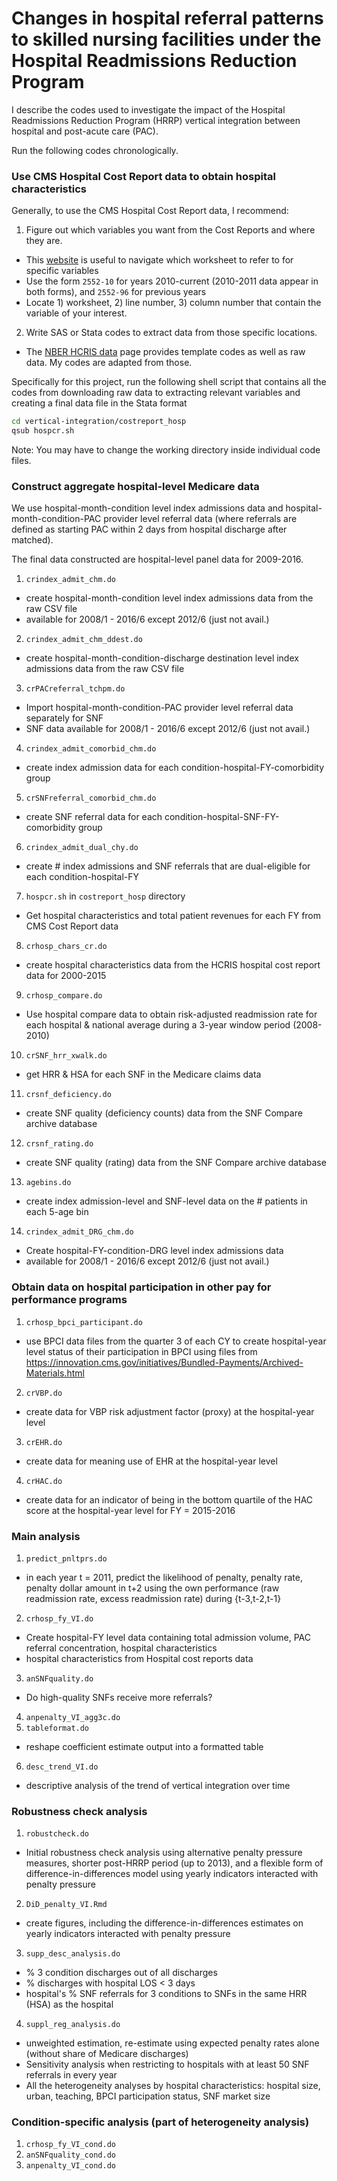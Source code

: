 # Changes in hospital referral patterns to skilled nursing facilities under the Hospital Readmissions Reduction Program
I describe the codes used to investigate the impact of the Hospital Readmissions Reduction Program (HRRP) vertical integration between hospital and post-acute care (PAC).

Run the following codes chronologically.

### Use CMS Hospital Cost Report data to obtain hospital characteristics

Generally, to use the CMS Hospital Cost Report data, I recommend:

1. Figure out which variables you want from the Cost Reports and where they are.
  - This [website](https://www.costreportdata.com/worksheet_formats.html) is useful to navigate which worksheet to refer to for specific variables
  - Use the form `2552-10` for years 2010-current (2010-2011 data appear in both forms), and `2552-96` for previous years
  - Locate 1) worksheet, 2) line number, 3) column number that contain the variable of your interest.
2. Write SAS or Stata codes to extract data from those specific locations.
  - The [NBER HCRIS data](http://www.nber.org/data/hcris.html) page provides template codes as well as raw data. My codes are adapted from those.

Specifically for this project, run the following shell script that contains all the codes from downloading raw data to extracting relevant variables and creating a final data file in the Stata format
```bash
cd vertical-integration/costreport_hosp
qsub hospcr.sh
```
Note: You may have to change the working directory inside individual code files.


### Construct aggregate hospital-level Medicare data
We use hospital-month-condition level index admissions data and hospital-month-condition-PAC provider level referral data (where referrals are defined as starting PAC within 2 days from hospital discharge after matched).

The final data constructed are hospital-level panel data for 2009-2016.

1. `crindex_admit_chm.do`
  - create hospital-month-condition level index admissions data from the raw CSV file
  - available for 2008/1 -  2016/6 except 2012/6 (just not avail.)
2. `crindex_admit_chm_ddest.do`
  - create hospital-month-condition-discharge destination level index admissions data from the raw CSV file
3. `crPACreferral_tchpm.do`
  - Import hospital-month-condition-PAC provider level referral data separately for SNF
  - SNF data available for 2008/1 - 2016/6 except 2012/6 (just not avail.)
4. `crindex_admit_comorbid_chm.do`
  - create index admission data for each condition-hospital-FY-comorbidity group
5. `crSNFreferral_comorbid_chm.do`
  - create SNF referral data for each condition-hospital-SNF-FY-comorbidity group
6. `crindex_admit_dual_chy.do`
  - create # index admissions and SNF referrals that are dual-eligible for each condition-hospital-FY
7. `hospcr.sh` in `costreport_hosp` directory
  - Get hospital characteristics and total patient revenues for each FY from CMS Cost Report data
8. `crhosp_chars_cr.do`
  - create hospital characteristics data from the HCRIS hospital cost report data for 2000-2015
9. `crhosp_compare.do`
  - Use hospital compare data to obtain risk-adjusted readmission rate for each hospital & national average during a 3-year window period (2008-2010)
10. `crSNF_hrr_xwalk.do`
  - get HRR & HSA for each SNF in the Medicare claims data
11. `crsnf_deficiency.do`
  - create SNF quality (deficiency counts) data from the SNF Compare archive database
12. `crsnf_rating.do`
  - create SNF quality (rating) data from the SNF Compare archive database
13. `agebins.do`
  - create index admission-level and SNF-level data on the # patients in each 5-age bin
14. `crindex_admit_DRG_chm.do`
  - Create hospital-FY-condition-DRG level index admissions data
  - available for 2008/1 -  2016/6 except 2012/6 (just not avail.)

### Obtain data on hospital participation in other pay for performance programs
1. `crhosp_bpci_participant.do`
  - use BPCI data files from the quarter 3 of each CY to create hospital-year level status of their participation in BPCI using files from https://innovation.cms.gov/initiatives/Bundled-Payments/Archived-Materials.html
2. `crVBP.do`
  - create data for VBP risk adjustment factor (proxy) at the hospital-year level
3. `crEHR.do`
  - create data for meaning use of EHR at the hospital-year level
4. `crHAC.do`
  - create data for an indicator of being in the bottom quartile of the HAC score at the hospital-year level for FY = 2015-2016

### Main analysis
1. `predict_pnltprs.do`
  - in each year t = 2011, predict the likelihood of penalty, penalty rate, penalty dollar amount in t+2 using the own performance (raw readmission rate, excess readmission rate) during {t-3,t-2,t-1}
2. `crhosp_fy_VI.do`
  - Create hospital-FY level data containing total admission volume, PAC referral concentration, hospital characteristics
  - hospital characteristics from Hospital cost reports data
3. `anSNFquality.do`
  - Do high-quality SNFs receive more referrals?
4. `anpenalty_VI_agg3c.do`
5. `tableformat.do`
  - reshape coefficient estimate output into a formatted table
6. `desc_trend_VI.do`
  - descriptive analysis of the trend of vertical integration over time


### Robustness check analysis
1. `robustcheck.do`
  - Initial robustness check analysis using alternative penalty pressure measures, shorter post-HRRP period (up to 2013), and a flexible form of difference-in-differences model using yearly indicators interacted with penalty pressure
2. `DiD_penalty_VI.Rmd`
  - create figures, including the difference-in-differences estimates on yearly indicators interacted with penalty pressure
3. `supp_desc_analysis.do`
  - % 3 condition discharges out of all discharges
  - % discharges with hospital LOS < 3 days
  - hospital's % SNF referrals for 3 conditions to SNFs in the same HRR (HSA) as the hospital
4. `suppl_reg_analysis.do`
  - unweighted estimation, re-estimate using expected penalty rates alone (without share of Medicare discharges)
  - Sensitivity analysis when restricting to hospitals with at least 50 SNF referrals in every year
  - All the heterogeneity analyses by hospital characteristics: hospital size, urban, teaching, BPCI participation status, SNF market size

### Condition-specific analysis (part of heterogeneity analysis)
1. `crhosp_fy_VI_cond.do`
2. `anSNFquality_cond.do`
3. `anpenalty_VI_cond.do`




<!-- 2. `predict_pnltprs_dynamic.do`
    - create dynamic penalty pressure: in each year t = 2011, 2012, 2013, ..., predict the likelihood of penalty, penalty rate, penalty dollar amount using the own performance (raw readmission rate, excess readmission rate) during {t-3,t-2,t-1}
4. `ivpenalty_VI_bycond.do`
5. `andynamicpp_VI_agg3c.do`
  - analyze the impact of dynamic penalty pressure on the integration outcome
6. `dpm.do`
  - dynamic panel data model estimation: analyze the impact of dynamic penalty pressure on the integration outcome with a lagged outcome as a regressor
1. `persistence.do`
  - persistence of penalty pressure and integration within a hospital -->

<!-- ## diagnostic files
1. `analyze_2012dip.do`
  - why is there a dip in probability of referral in Jan 2011-May 2012?

## Describe the trend of hospital-PAC vertical integration

  2. `desc_trend_VI2.do` - drop

## Misc. files _not_ to be used for final analysis
3. `crpenalty_VI_bycond.do`
1. `anpenalty_VI_bycond.do`
3. `anpenalty_VI_tripleDD.do`

5. `crinpat_pmt_hosp_fy_drg.do`
  - Create hospital-FY-condition level data on Medicare inpatient payment by combining the DRG-level counts from our internal Medicare data with the public DRG-level average payment payment data from CMS
1. `crVI_hospsmpl.do` - skip
2. `crpenalty_VI_agg3c.do` - skip
7. `crpac_mkt_hhi.do` - drop ?
  - Create PAC market concentration (HHI) at the hospital HRR / HSA level using the referral data created from the Medicare claims data (exclude the hospitals' own referrals when calculating the HHI) -->
